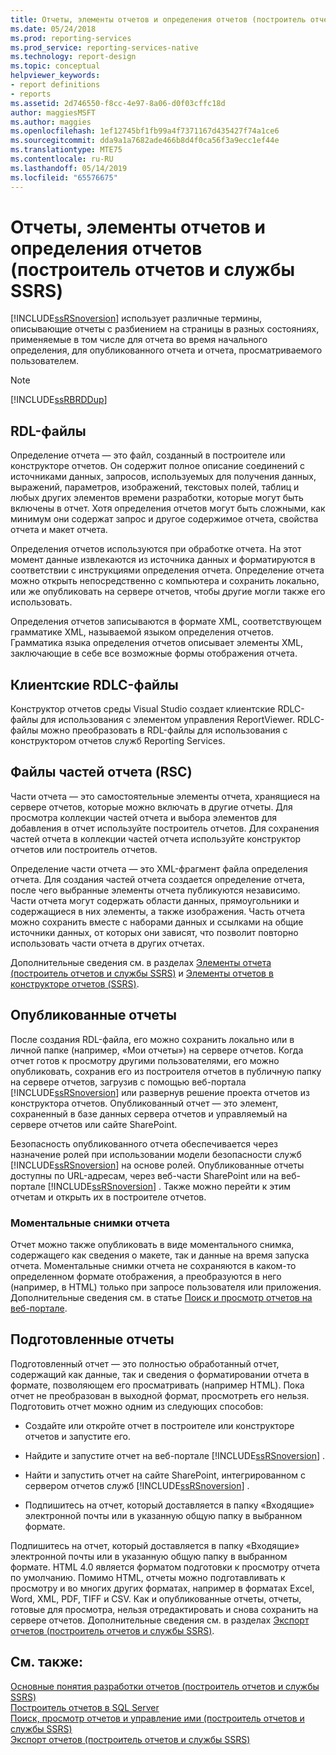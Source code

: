 ```yaml
---
title: Отчеты, элементы отчетов и определения отчетов (построитель отчетов и службы SSRS) | Документы Майкрософт
ms.date: 05/24/2018
ms.prod: reporting-services
ms.prod_service: reporting-services-native
ms.technology: report-design
ms.topic: conceptual
helpviewer_keywords:
- report definitions
- reports
ms.assetid: 2d746550-f8cc-4e97-8a06-d0f03cffc18d
author: maggiesMSFT
ms.author: maggies
ms.openlocfilehash: 1ef12745bf1fb99a4f7371167d435427f74a1ce6
ms.sourcegitcommit: dda9a1a7682ade466b8d4f0ca56f3a9ecc1ef44e
ms.translationtype: MTE75
ms.contentlocale: ru-RU
ms.lasthandoff: 05/14/2019
ms.locfileid: "65576675"
---
```

# <a name="reports-report-parts-and-report-definitions-report-builder-and-ssrs"></a>Отчеты, элементы отчетов и определения отчетов (построитель отчетов и службы SSRS)
  [!INCLUDE[ssRSnoversion](../../includes/ssrsnoversion-md.md)] использует различные термины, описывающие отчеты с разбиением на страницы в разных состояниях, применяемые в том числе для отчета во время начального определения, для опубликованного отчета и отчета, просматриваемого пользователем.  
  
> [!NOTE]  
>  [!INCLUDE[ssRBRDDup](../../includes/ssrbrddup-md.md)]  
  
## <a name="report-definition-rdl-files"></a>RDL-файлы  
 Определение отчета — это файл, созданный в построителе или конструкторе отчетов. Он содержит полное описание соединений с источниками данных, запросов, используемых для получения данных, выражений, параметров, изображений, текстовых полей, таблиц и любых других элементов времени разработки, которые могут быть включены в отчет. Хотя определения отчетов могут быть сложными, как минимум они содержат запрос и другое содержимое отчета, свойства отчета и макет отчета.  
  
 Определения отчетов используются при обработке отчета. На этот момент данные извлекаются из источника данных и форматируются в соответствии с инструкциями определения отчета. Определение отчета можно открыть непосредственно с компьютера и сохранить локально, или же опубликовать на сервере отчетов, чтобы другие могли также его использовать.  
  
 Определения отчетов записываются в формате XML, соответствующем грамматике XML, называемой языком определения отчетов. Грамматика языка определения отчетов описывает элементы XML, заключающие в себе все возможные формы отображения отчета.  
  
## <a name="client-report-definition-rdlc-files"></a>Клиентские RDLC-файлы  
 Конструктор отчетов среды Visual Studio создает клиентские RDLC-файлы для использования с элементом управления ReportViewer. RDLC-файлы можно преобразовать в RDL-файлы для использования с конструктором отчетов служб Reporting Services.  
  
## <a name="report-part-rsc-files"></a>Файлы частей отчета (RSC)  
 Части отчета — это самостоятельные элементы отчета, хранящиеся на сервере отчетов, которые можно включать в другие отчеты. Для просмотра коллекции частей отчета и выбора элементов для добавления в отчет используйте построитель отчетов. Для сохранения частей отчета в коллекции частей отчета используйте конструктор отчетов или построитель отчетов.  
  
 Определение части отчета — это XML-фрагмент файла определения отчета. Для создания частей отчета создается определение отчета, после чего выбранные элементы отчета публикуются независимо. Части отчета могут содержать области данных, прямоугольники и содержащиеся в них элементы, а также изображения. Часть отчета можно сохранить вместе с наборами данных и ссылками на общие источники данных, от которых они зависят, что позволит повторно использовать части отчета в других отчетах.  
  
 Дополнительные сведения см. в разделах [Элементы отчета (построитель отчетов и службы SSRS)](../../reporting-services/report-design/report-parts-report-builder-and-ssrs.md) и [Элементы отчетов в конструкторе отчетов (SSRS)](../../reporting-services/report-design/report-parts-in-report-designer-ssrs.md).  
  
## <a name="published-reports"></a>Опубликованные отчеты  
 После создания RDL-файла, его можно сохранить локально или в личной папке (например, «Мои отчеты») на сервере отчетов. Когда отчет готов к просмотру другими пользователями, его можно опубликовать, сохранив его из построителя отчетов в публичную папку на сервере отчетов, загрузив с помощью веб-портала [!INCLUDE[ssRSnoversion](../../includes/ssrsnoversion-md.md)] или развернув решение проекта отчетов из конструктора отчетов. Опубликованный отчет — это элемент, сохраненный в базе данных сервера отчетов и управляемый на сервере отчетов или сайте SharePoint.  
  
 Безопасность опубликованного отчета обеспечивается через назначение ролей при использовании модели безопасности служб [!INCLUDE[ssRSnoversion](../../includes/ssrsnoversion-md.md)] на основе ролей. Опубликованные отчеты доступны по URL-адресам, через веб-части SharePoint или на веб-портале [!INCLUDE[ssRSnoversion](../../includes/ssrsnoversion-md.md)] . Также можно перейти к этим отчетам и открыть их в построителе отчетов.  
  
### <a name="report-snapshots"></a>Моментальные снимки отчета  
 Отчет можно также опубликовать в виде моментального снимка, содержащего как сведения о макете, так и данные на время запуска отчета. Моментальные снимки отчета не сохраняются в каком-то определенном формате отображения, а преобразуются в него (например, в HTML) только при запросе пользователя или приложения. Дополнительные сведения см. в статье [Поиск и просмотр отчетов на веб-портале](../report-builder/finding-and-viewing-reports-with-a-browser-report-builder-and-ssrs.md).  
  
## <a name="rendered-reports"></a>Подготовленные отчеты  
 Подготовленный отчет — это полностью обработанный отчет, содержащий как данные, так и сведения о форматировании отчета в формате, позволяющем его просматривать (например HTML). Пока отчет не преобразован в выходной формат, просмотреть его нельзя. Подготовить отчет можно одним из следующих способов:  
  
-   Создайте или откройте отчет в построителе или конструкторе отчетов и запустите его.  
  
-   Найдите и запустите отчет на веб-портале [!INCLUDE[ssRSnoversion](../../includes/ssrsnoversion-md.md)] .  
  
-   Найти и запустить отчет на сайте SharePoint, интегрированном с сервером отчетов служб [!INCLUDE[ssRSnoversion](../../includes/ssrsnoversion-md.md)] .  
  
-   Подпишитесь на отчет, который доставляется в папку «Входящие» электронной почты или в указанную общую папку в выбранном формате.  
  
 Подпишитесь на отчет, который доставляется в папку «Входящие» электронной почты или в указанную общую папку в выбранном формате. HTML 4.0 является форматом подготовки к просмотру отчета по умолчанию. Помимо HTML, отчеты можно подготавливать к просмотру и во многих других форматах, например в форматах Excel, Word, XML, PDF, TIFF и CSV. Как и опубликованные отчеты, отчеты, готовые для просмотра, нельзя отредактировать и снова сохранить на сервере отчетов. Дополнительные сведения см. в разделах [Экспорт отчетов (построитель отчетов и службы SSRS)](../../reporting-services/report-builder/export-reports-report-builder-and-ssrs.md).  
  
## <a name="see-also"></a>См. также:  
 [Основные понятия разработки отчетов (построитель отчетов и службы SSRS)](../../reporting-services/report-design/report-authoring-concepts-report-builder-and-ssrs.md)   
 [Построитель отчетов в SQL Server](../../reporting-services/report-builder/report-builder-in-sql-server-2016.md)   
 [Поиск, просмотр отчетов и управление ими (построитель отчетов и службы SSRS)](../../reporting-services/report-builder/finding-viewing-and-managing-reports-report-builder-and-ssrs.md)   
 [Экспорт отчетов (построитель отчетов и службы SSRS)](../../reporting-services/report-builder/export-reports-report-builder-and-ssrs.md)  
  
  

